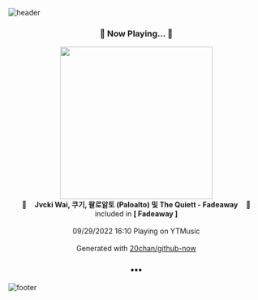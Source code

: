 ![header](https://capsule-render.vercel.app/api?type=wave&height=170&section=header&text=Hi.%20I'm%20SHIFT&fontColor=090707&fontAlignX=45&fontAlignY=65&fontSize=100)

<h3 align="center">🎵 Now Playing... 🎵</h3>
<p align="center">
  <a href="https://music.youtube.com/watch?v=rybXSV15ofY">
    <img width="300" src="https://lh3.googleusercontent.com/ofy31xJNup-syyz55Vmi2dprWTX8FF3wr7wSWOcLccm_og_6xdWXBMlpHJV1gZ5z9GHZQIWntHARYTE">
  </a>
  <br>
  🎵&nbsp&nbsp&nbsp <b>Jvcki Wai, 쿠기, 팔로알토 (Paloalto) 및 The Quiett - Fadeaway</b> &nbsp&nbsp&nbsp🎵
  <br>
  included in <b>[ Fadeaway ]</b>
  
  <br />
  <br />
  09/29/2022 16:10 Playing on YTMusic
  <br />
  <br />
  Generated with <a href="https://github.com/20chan/github-now">20chan/github-now</a>
</p>

<h3 align="center">•••</h3>

![footer](https://capsule-render.vercel.app/api?type=wave&height=150&section=footer)
